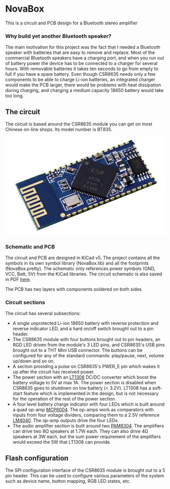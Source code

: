 # NovaBox

This is a circuit and PCB design for a Bluetooth stereo amplifier

### Why build yet another Bluetooth speaker?

The main motivation for this project was the fact that I needed a Bluetooth speaker with batteries that are easy to remove and replace. Most of the commercial Bluetooth speakers have a charging port, and when you run out of battery power the device has to be connected to a charger for several hours. With removable batteries it takes ten seconds to go from empty to full if you have a spare battery. Even though CSR8635 needs only a few components to be able to charge Li-ion batteries, an integrated charger would make the PCB larger, there would be problems with heat dissipation during charging, and charging a medium capacity 18650 battery would take too long.

## The circuit

The circuit is based around the CSR8635 module you can get on most Chinese on-line shops. Its model number is BT835.

![CSR8635 module](docs/CSR8635_module.jpg)

### Schematic and PCB

The circuit and PCB are designed in KiCad v5. The project contains all the symbols in its own symbol library (NovaBox.lib) and all the footprints (NovaBox.pretty). The schematic only references power symbols (GND, VCC, Batt, 5V) from the KiCad libraries. The circuit schematic is also saved in PDF [here](docs/NovaBox_8635.pdf).

The PCB has two layers with components soldered on both sides.

### Circuit sections

The circuit has several subsections:

* A single unprotected Li-ion 18650 battery with reverse protection and reverse indicator LED, and a hard on/off switch brought out to a pin header.
* The CSR8635 module with four buttons brought out to pin headers, an RGD LED driven from the module's 3 LED pins, and CSR8635's USB pins brought out to a THT Mini USB connector. The buttons can be configured for any of the standard commands: play/pause, next, volume up/down and so on.
* A section providing a pulse on CSR8635's PWER_E pin which wakes it up after the circuit has received power.
* The power section with an [LT1308](docs/LT1308abfb.pdf) DC/DC converter which boost the battery voltage to 5V at max 1A. The power section is disabled when CSR8635 goes to shutdown on low battery (< 3.2V). LT1308 has a soft-start feature which is implemented in the design, but is not necessary for the operation of the rest of the power section.
* A four level battery charge indicator with four LEDs which is built around a quad op-amp [MCP6004](docs/MCP6004.pdf). The op-amps work as comparators with inputs from four voltage dividers, comparing them to a 2.5V reference [LM4040](docs/lm4040-n.pdf). The op-amp outputs drive the four LEDs.
* The audio amplifier section is built around two [PAM8304](docs/PAM8304.pdf). The amplifiers can drive two 8Ω speakers at 1.7W each. They can also drive 4Ω speakers at 3W each, but the sum power requirement of the amplifiers would exceed the 5W that LT1308 can provide.
 
## Flash configuration

The SPI configuration interface of the CSR8635 module is brought out to a 5 pin header. This can be used to configure various parameters of the system such as device name, button mapping, RGB LED states, etc.
